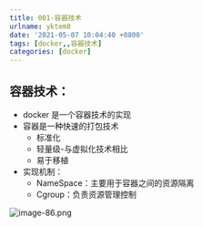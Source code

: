 ```yaml
---
title: 001-容器技术
urlname: yktem8
date: '2021-05-07 10:04:40 +0800'
tags: [docker,,容器技术]
categories: [docker]
---
```


## 容器技术：

- docker 是一个容器技术的实现
- 容器是一种快速的打包技术
  - 标准化
  - 轻量级-与虚拟化技术相比
  - 易于移植
- 实现机制：
  - NameSpace：主要用于容器之间的资源隔离
  - Cgroup：负责资源管理控制

![image-86.png](https://cdn.nlark.com/yuque/0/2021/png/115484/1640614989542-0d227fb6-082c-4b60-b046-ad894e931fe3.png#clientId=u5f310ff6-3379-4&crop=0&crop=0&crop=1&crop=1&from=ui&id=u30cc4240&margin=%5Bobject%20Object%5D&name=image-86.png&originHeight=356&originWidth=761&originalType=binary∶=1&rotation=0&showTitle=true&size=71166&status=done&style=none&taskId=ue4fd27c6-b64a-4cf2-9b28-31aada22c71&title=%E5%AE%B9%E5%99%A8%E5%8C%96%E7%9A%84application "容器化的application")
